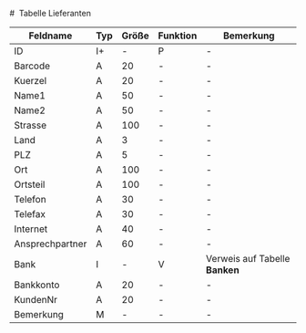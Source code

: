 #  Tabelle Lieferanten



| Feldname        | Typ | Größe | Funktion | Bemerkung                      |
|-----------------|-----|-------|----------|--------------------------------|
| ID              | I+  | -     | P        | -                              |
| Barcode         | A   | 20    | -        | -                              |
| Kuerzel         | A   | 20    | -        | -                              |
| Name1           | A   | 50    | -        | -                              |
| Name2           | A   | 50    | -        | -                              |
| Strasse         | A   | 100   | -        | -                              |
| Land            | A   | 3     | -        | -                              |
| PLZ             | A   | 5     | -        | -                              |
| Ort             | A   | 100   | -        | -                              |
| Ortsteil        | A   | 100   | -        | -                              |
| Telefon         | A   | 30    | -        | -                              |
| Telefax         | A   | 30    | -        | -                              |
| Internet        | A   | 40    | -        | -                              |
| Ansprechpartner | A   | 60    | -        | -                              |
| Bank            | I   | -     | V        | Verweis auf Tabelle **Banken** |
| Bankkonto       | A   | 20    | -        | -                              |
| KundenNr        | A   | 20    | -        | -                              |
| Bemerkung       | M   | -     | -        | -                              |

